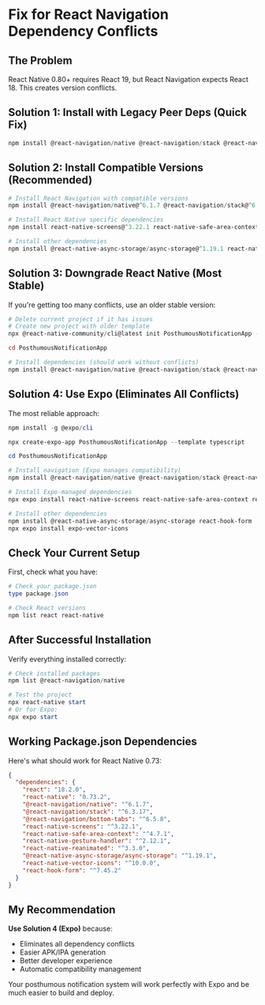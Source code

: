 # Fix for React Navigation Dependency Conflicts

## The Problem
React Native 0.80+ requires React 19, but React Navigation expects React 18. This creates version conflicts.

## Solution 1: Install with Legacy Peer Deps (Quick Fix)

```powershell
npm install @react-navigation/native @react-navigation/stack @react-navigation/bottom-tabs react-native-screens react-native-safe-area-context react-native-gesture-handler react-native-reanimated @react-native-async-storage/async-storage react-native-vector-icons react-hook-form --legacy-peer-deps
```

## Solution 2: Install Compatible Versions (Recommended)

```powershell
# Install React Navigation with compatible versions
npm install @react-navigation/native@^6.1.7 @react-navigation/stack@^6.3.17 @react-navigation/bottom-tabs@^6.5.8

# Install React Native specific dependencies
npm install react-native-screens@^3.22.1 react-native-safe-area-context@^4.7.1 react-native-gesture-handler@^2.12.1 react-native-reanimated@^3.3.0

# Install other dependencies
npm install @react-native-async-storage/async-storage@^1.19.1 react-native-vector-icons@^10.0.0 react-hook-form@^7.45.2 --legacy-peer-deps
```

## Solution 3: Downgrade React Native (Most Stable)

If you're getting too many conflicts, use an older stable version:

```powershell
# Delete current project if it has issues
# Create new project with older template
npx @react-native-community/cli@latest init PosthumousNotificationApp --template react-native-template-typescript@0.72.6

cd PosthumousNotificationApp

# Install dependencies (should work without conflicts)
npm install @react-navigation/native @react-navigation/stack @react-navigation/bottom-tabs react-native-screens react-native-safe-area-context react-native-gesture-handler react-native-reanimated @react-native-async-storage/async-storage react-native-vector-icons react-hook-form
```

## Solution 4: Use Expo (Eliminates All Conflicts)

The most reliable approach:

```powershell
npm install -g @expo/cli

npx create-expo-app PosthumousNotificationApp --template typescript

cd PosthumousNotificationApp

# Install navigation (Expo manages compatibility)
npm install @react-navigation/native @react-navigation/stack @react-navigation/bottom-tabs

# Install Expo-managed dependencies
npx expo install react-native-screens react-native-safe-area-context react-native-gesture-handler react-native-reanimated

# Install other dependencies
npm install @react-native-async-storage/async-storage react-hook-form
npx expo install expo-vector-icons
```

## Check Your Current Setup

First, check what you have:

```powershell
# Check your package.json
type package.json

# Check React versions
npm list react react-native
```

## After Successful Installation

Verify everything installed correctly:

```powershell
# Check installed packages
npm list @react-navigation/native

# Test the project
npx react-native start
# Or for Expo:
npx expo start
```

## Working Package.json Dependencies

Here's what should work for React Native 0.73:

```json
{
  "dependencies": {
    "react": "18.2.0",
    "react-native": "0.73.2",
    "@react-navigation/native": "^6.1.7",
    "@react-navigation/stack": "^6.3.17", 
    "@react-navigation/bottom-tabs": "^6.5.8",
    "react-native-screens": "^3.22.1",
    "react-native-safe-area-context": "^4.7.1",
    "react-native-gesture-handler": "^2.12.1",
    "react-native-reanimated": "^3.3.0",
    "@react-native-async-storage/async-storage": "^1.19.1",
    "react-native-vector-icons": "^10.0.0",
    "react-hook-form": "^7.45.2"
  }
}
```

## My Recommendation

**Use Solution 4 (Expo)** because:
- Eliminates all dependency conflicts
- Easier APK/IPA generation
- Better developer experience
- Automatic compatibility management

Your posthumous notification system will work perfectly with Expo and be much easier to build and deploy.